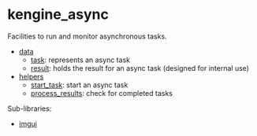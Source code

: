 # kengine_async

Facilities to run and monitor asynchronous tasks.

* [data](data/)
	* [task](data/task.md): represents an async task
	* [result](data/result.md): holds the result for an async task (designed for internal use)
* [helpers](helpers/)
	* [start_task](helpers/start_task.md): start an async task
	* [process_results](helpers/process_results.md): check for completed tasks

Sub-libraries:
* [imgui](imgui/)